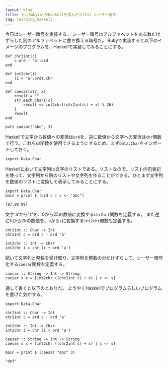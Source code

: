 ```yaml
---
layout: blog
title: もしRubyistがHaskellを学んだら(11) シーザー暗号
tag: learning_haskell
---
```




今日はシーザー暗号を実装する。
シーザー暗号はアルファベットをある数だけずらした別のアルファベットに書き換える暗号だ。
Rubyで実装すると以下のイメージのプログラムを、Haskellで実装してみることにする。

~~~~
def chr2int(c)
	c.ord - 'a'.ord
end

def int2chr(i)
	(i + 'a'.ord).chr
end

def caesar(str, x)
	result = ""
	str.each_char{|c|
		result << int2chr((chr2int(c) + x) % 26)
	}
	result
end

puts caesar("abc", 3)
~~~~

Haskellで文字から数値への変換は`ord`を、逆に数値から文字への変換は`chr`関数で行う。これらの関数を使用できるようにするため、まず`Data.Char`をインポートしておく。

~~~~
import Data.Char
~~~~

Haskellにおいて文字列は文字のリストである。リストなので、リスト内包表記を使って、文字列から別のリストや文字列を作ることができる。ひとまず文字列を数値のリストに変換して表示してみることにする。

~~~~
import Data.Char
main = print $ [ord c | c <- "abc"]
~~~~

~~~~
[97,98,99]
~~~~

文字'a'から'z'を、0から25の数値に変換する`chr2int`関数を定義する。
また逆に0から25の数値を、`a`から`z`に変換する`int2chr`関数も定義する。

~~~~
chr2int :: Char -> Int
chr2int c = ord c - ord 'a'

int2chr :: Int -> Char
int2chr i = chr (i + ord 'a')
~~~~

続いて文字列と整数を受け取り、文字列を整数の分だけずらして、シーザー暗号化する`caesar`関数を定義する。

~~~~
caesar :: String -> Int -> String
caesar s x = [int2chr ((chr2int c) + x) | c <- s]
~~~~

通して書くと以下のとおりだ。
ようやくHaskellでプログラムらしいプログラムを書けた気がする。

~~~~
import Data.Char

chr2int :: Char -> Int
chr2int c = ord c - ord 'a'

int2chr :: Int -> Char
int2chr i = chr (i + ord 'a')

caesar :: String -> Int -> String
caesar s x = [int2chr ((chr2int c) + x) | c <- s]

main = print $ (caesar "abc" 3)
~~~~

~~~~
"def"
~~~~
